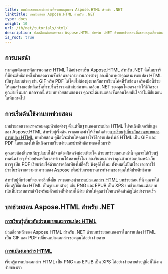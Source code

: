 ```yaml
---
title: บทช่วยสอนและตัวอย่างที่ครอบคลุมของ Aspose.HTML สำหรับ .NET
linktitle: บทช่วยสอน Aspose.HTML สำหรับ .NET
type: docs
weight: 10
url: /th/net/tutorials/html/
description: ปลดล็อกศักยภาพของ Aspose.HTML สำหรับ .NET ด้วยบทช่วยสอนที่ครอบคลุมเกี่ยวกับการแปลงเอกสารและส่วนขยายที่ปรับแต่งมาสำหรับทั้งนักพัฒนาและผู้ที่ชื่นชอบ
is_root: true
---
```

## การแนะนำ

หากคุณต้องการจัดการเอกสาร HTML ได้อย่างราบรื่น Aspose.HTML สำหรับ .NET คือไลบรารีที่มีประสิทธิภาพซึ่งช่วยลดความซับซ้อนของกระบวนการต่างๆ ลองนึกภาพว่าคุณสามารถแปลง HTML เป็นรูปแบบต่างๆ เช่น GIF หรือ PDF ได้โดยไม่ต้องยุ่งยากกับการเขียนโค้ดที่ซับซ้อน เครื่องมือนี้ช่วยให้คุณสร้างแอปพลิเคชันที่ราบรื่นซึ่งรวมเข้ากับสภาพแวดล้อม .NET ของคุณโดยตรง ทำให้ชีวิตของคุณง่ายขึ้นมาก นอกจากนี้ ด้วยบทช่วยสอนของเรา คุณจะได้ผ่านแต่ละขั้นตอนโดยมั่นใจว่าไม่มีขั้นตอนใดที่พลาดไป

## การเริ่มต้นใช้งานบทช่วยสอน

 บทช่วยสอนของเราครอบคลุมหัวข้อต่างๆ ตั้งแต่พื้นฐานของการแปลง HTML ไปจนถึงฟีเจอร์ขั้นสูงของ Aspose.HTML สำหรับผู้เริ่มต้น เราขอแนะนำให้เริ่มต้นด้วย[การเรียนรู้เกี่ยวกับส่วนขยายและการแปลง HTML](./mastering-html-extensions-and-conversions/) บทช่วยสอน คู่มือนี้จะช่วยให้คุณเข้าใจวิธีการแปลงไฟล์ HTML เป็น GIF และ PDF โดยแสดงให้เห็นถึงความเรียบง่ายและประสิทธิภาพของไลบรารี 

คุณเคยต้องดิ้นรนกับรูปแบบไฟล์จนต้องผิดหวังบ่อยเพียงใด ด้วยบทช่วยสอนเหล่านี้ คุณจะได้เรียนรู้เทคนิคง่ายๆ ที่ช่วยประหยัดเวลาทำงานได้หลายชั่วโมง ลองจินตนาการว่าคุณสามารถแปลงหน้าเว็บยาวๆ เป็น PDF เรียบร้อยได้ด้วยการคลิกเพียงไม่กี่ครั้ง ฟังดูดีใช่ไหม ทั้งหมดนี้เป็นเรื่องของการใช้ประโยชน์จากความสามารถของ Aspose เพื่อปรับกระบวนการทำงานของคุณให้มีประสิทธิภาพ

 สำหรับผู้ที่พร้อมที่จะเจาะลึกยิ่งขึ้น เราขอแนะนำ[การแปลงเอกสาร HTML](./converting-html-documents/) บทช่วยสอน ที่นี่ คุณจะได้เรียนรู้วิธีแปลง HTML เป็นรูปแบบต่างๆ เช่น PNG และ EPUB เป็น XPS บทช่วยสอนแต่ละบทเน้นที่ประสบการณ์จริงพร้อมตัวอย่างที่ทำตามได้ง่าย ช่วยให้คุณเข้าใจแนวคิดสำคัญได้อย่างรวดเร็ว 

## บทช่วยสอน Aspose.HTML สำหรับ .NET
### [การเรียนรู้เกี่ยวกับส่วนขยายและการแปลง HTML](./mastering-html-extensions-and-conversions/)
ปลดล็อกพลังของ Aspose.HTML สำหรับ .NET ด้วยบทช่วยสอนของเราในการแปลง HTML เป็น GIF และ PDF เปลี่ยนแปลงเอกสารของคุณได้อย่างง่ายดาย
### [การแปลงเอกสาร HTML](./converting-html-documents/)
เรียนรู้การแปลงเอกสาร HTML เป็น PNG และ EPUB เป็น XPS ได้อย่างง่ายดายด้วยคู่มือที่ใช้งานง่ายของเรา